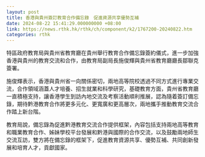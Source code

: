 ```yaml
---
layout: post
title: 香港與貴州簽訂教育合作備忘錄　促進資源共享優勢互補
date: 2024-08-22 15:41:29.000000000 +08:00
link: https://news.rthk.hk/rthk/ch/component/k2/1767200-20240822.htm
categories: rthk
---
```


特區政府教育局與貴州省教育廳在貴州舉行教育合作備忘錄簽約儀式，進一步加強香港與貴州的教育交流和合作，由教育局副局長施俊輝與貴州省教育廳廳長鄒聯克簽署。

施俊輝表示，香港與貴州省一向關係密切，兩地高等院校透過不同方式進行專業交流，合作領域涵蓋人才培養、招生就業和科學研究，基礎教育方面，貴州省教育廳一直積極支持，讓香港學生到訪內地交流及考察活動順利推展，認為隨着簽訂備忘錄，期待黔港教育合作將更多元化、更寬廣和更高層次，兩地攜手推動教育交流合作踏上新台階。

教育局說，備忘錄為促進黔港教育交流合作提供框架，內容包括支持兩地高等教育和職業教育合作、姊妹學校平台發展和黔港與國際的合作交流，以及鼓勵兩地師生交流互訪，雙方將在備忘錄的框架下，促進教育資源共享、優勢互補、共同創新發展和培育人才，貢獻國家。
